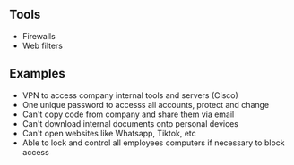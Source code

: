 ## Tools
- Firewalls
- Web filters

## Examples
- VPN to access company internal tools and servers (Cisco)
- One unique password to accesss all accounts, protect and change
- Can't copy code from company and share them via email
- Can't download internal documents onto personal devices
- Can't open websites like Whatsapp, Tiktok, etc
- Able to lock and control all employees computers if necessary to block access
